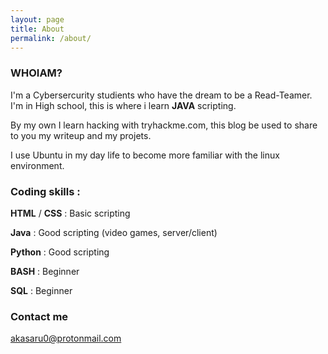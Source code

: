 ```yaml
---
layout: page
title: About
permalink: /about/
---
```


### WHOIAM?

I'm a Cybersercurity studients who have the dream to be a Read-Teamer. I'm in High school, this is where i learn **JAVA** scripting. 

By my own I learn hacking with tryhackme.com, this blog be used to share to you my writeup and my projets.

I use Ubuntu in my day life to become more familiar with the linux environment.



### Coding skills :


**HTML** / **CSS** : Basic scripting

**Java** : Good scripting (video games, server/client)

**Python** : Good scripting

**BASH** : Beginner

**SQL** : Beginner



### Contact me 
[akasaru0@protonmail.com](mailto:email@domain.com)
